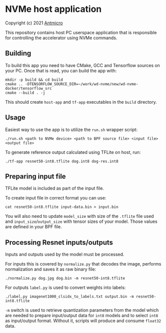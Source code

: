 NVMe host application
=====================

Copyright (c) 2021 [Antmicro](https://www.antmicro.com)

This repository contains host PC userspace application that is responsible for controlling the accelerator using NVMe commands.

Building
--------

To build this app you need to have CMake, GCC and Tensorflow sources on your PC.
Once that is read, you can build the app with:

    mkdir -p build && cd build
    cmake .. -DTENSORFLOW_SOURCE_DIR=~/work/wd-nvme/new/wd-nvme-docker/tensorflow_src
    cmake --build . -j

This should create `host-app` and `tf-app` executables in the `build` directory.

Usage
-----

Easiest way to use the app is to utilize the `run.sh` wrapper script:

    ./run.sh <path to NVMe device> <path to BPF source file> <input file> <output file>

To generate reference output calculated using TFLite on host, run:

    ./tf-app resnet50-int8.tflite dog.int8 dog-res.int8

Preparing input file 
--------------------

TFLite model is included as part of the input file.

To create input file in correct format you can use:

    cat resnet50-int8.tflite input-data.bin > input.bin

You will also need to update `model_size` with size of the `.tflite` file used and `input_size`/`output_size` with tensor sizes of your model. 
Those values are defined in your BPF file.

Processing Resnet inputs/outputs
--------------------------------

Inputs and outputs used by the model must be processed.

For inputs this is covered by `normalize.py` that decodes the image, performs normalization and saves it as raw binary file:

    ./normalize.py dog.jpg dog.bin -m resnet50-int8.tflite

For outputs `label.py` is used to convert weights into labels:

    ./label.py imagenet1000_clsidx_to_labels.txt output.bin -m resnet50-int8.tflite

`-m` switch is used to retrieve quantization parameters from the model which are needed to prepare input/output data for `int8` models and to select `int8` as input/output format.
Without it, scripts will produce and consume `float32` data.
